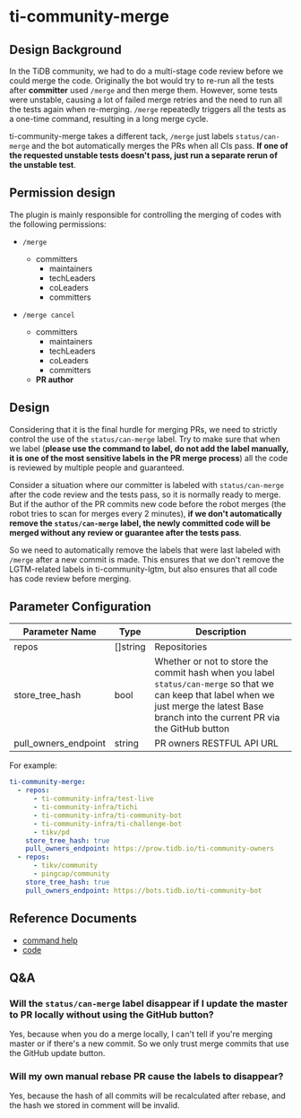 # ti-community-merge

## Design Background

In the TiDB community, we had to do a multi-stage code review before we could merge the code. Originally the bot would try to re-run all the tests after **committer** used `/merge` and then merge them. However, some tests were unstable, causing a lot of failed merge retries and the need to run all the tests again when re-merging. `/merge` repeatedly triggers all the tests as a one-time command, resulting in a long merge cycle.

ti-community-merge takes a different tack, `/merge` just labels `status/can-merge` and the bot automatically merges the PRs when all CIs pass. **If one of the requested unstable tests doesn't pass, just run a separate rerun of the unstable test**.

## Permission design

The plugin is mainly responsible for controlling the merging of codes with the following permissions:

- `/merge` 
  - committers
    - maintainers
    - techLeaders
    - coLeaders
    - committers

- `/merge cancel` 
  - committers
    - maintainers
    - techLeaders
    - coLeaders
    - committers
  - **PR author**

## Design

Considering that it is the final hurdle for merging PRs, we need to strictly control the use of the `status/can-merge` label. Try to make sure that when we label (**please use the command to label, do not add the label manually, it is one of the most sensitive labels in the PR merge process**) all the code is reviewed by multiple people and guaranteed.

Consider a situation where our committer is labeled with `status/can-merge` after the code review and the tests pass, so it is normally ready to merge. But if the author of the PR commits new code before the robot merges (the robot tries to scan for merges every 2 minutes), **if we don't automatically remove the `status/can-merge` label, the newly committed code will be merged without any review or guarantee after the tests pass**.

So we need to automatically remove the labels that were last labeled with `/merge` after a new commit is made. This ensures that we don't remove the LGTM-related labels in ti-community-lgtm, but also ensures that all code has code review before merging.

## Parameter Configuration 

| Parameter Name       | Type     | Description                                                                                                                                                                                  |
| -------------------- | -------- | -------------------------------------------------------------------------------------------------------------------------------------------------------------------------------------------- |
| repos                | []string | Repositories                                                                                                                                                                                 |
| store_tree_hash      | bool     | Whether or not to store the commit hash when you label `status/can-merge` so that we can keep that label when we just merge the latest Base branch into the current PR via the GitHub button |
| pull_owners_endpoint | string   | PR owners RESTFUL API URL                                                                                                                                                                    |

For example:

```yml
ti-community-merge:
  - repos:
      - ti-community-infra/test-live
      - ti-community-infra/tichi
      - ti-community-infra/ti-community-bot
      - ti-community-infra/ti-challenge-bot
      - tikv/pd
    store_tree_hash: true
    pull_owners_endpoint: https://prow.tidb.io/ti-community-owners
  - repos:
      - tikv/community
      - pingcap/community
    store_tree_hash: true
    pull_owners_endpoint: https://bots.tidb.io/ti-community-bot
```

## Reference Documents

- [command help](https://prow.tidb.io/command-help?repo=ti-community-infra%2Ftest-live#merge)
- [code](https://github.com/ti-community-infra/tichi/tree/master/internal/pkg/externalplugins/merge)

## Q&A

### Will the `status/can-merge` label disappear if I update the master to PR locally without using the GitHub button?

Yes, because when you do a merge locally, I can't tell if you're merging master or if there's a new commit. So we only trust merge commits that use the GitHub update button.

### Will my own manual rebase PR cause the labels to disappear?

Yes, because the hash of all commits will be recalculated after rebase, and the hash we stored in comment will be invalid.
